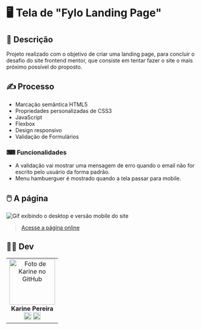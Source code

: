 # 🖥️ Tela de "Fylo Landing Page"  


## 📜 Descrição
Projeto realizado com o objetivo de criar uma landing page, para concluir o desafio do site frontend mentor, que consiste em tentar fazer o site o mais próximo possível do proposto. 



## ✍️ Processo
- Marcação semântica HTML5
- Propriedades personalizadas de CSS3
- JavaScript
- Flexbox  
- Design responsivo
- Validação de Formulários

### ⌨ Funcionalidades

-  A validação vai mostrar uma mensagem de erro quando o email não for escrito pelo usuário da forma padrão.
-  Menu hambuerguer é mostrado quando a tela passar para mobile.
    
## 🖱️ A página
<img src="src/img/desktop-mobile.gif" alt="Gif exibindo o desktop e versão mobile do site">    

> <a href="https://devkarine.github.io/fylo-lp/" target= "_blank">Acesse a página online</a>  


## 👩‍💻 Dev
<table align="center">
  <tr>
    <td align="center">
      <div>
        <img src="https://avatars.githubusercontent.com/u/114251625?v=4" width="120px;" alt="Foto de Karine no GitHub"/><br>
          <b> Karine Pereira </b><br>
            <a href="https://www.linkedin.com/in/devkarine/" alt="Linkedin"><img src="https://img.shields.io/badge/LinkedIn-0077B5?style=for-the-badge&logo=linkedin&logoColor=white"/ height="20"></a>
            <a href="https://github.com/devkarine" alt="Linkedin"><img src="https://img.shields.io/badge/GitHub-100000?style=for-the-badge&logo=github&logoColor=white" height="20"></a>
      </div>
    </td>

  </tr>
</table>